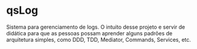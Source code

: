 # qsLog
Sistema para gerenciamento de logs. O intuito desse projeto e servir de didática para que as pessoas possam aprender alguns padrões de arquitetura simples, como DDD, TDD, Mediator, Commands, Services, etc.
